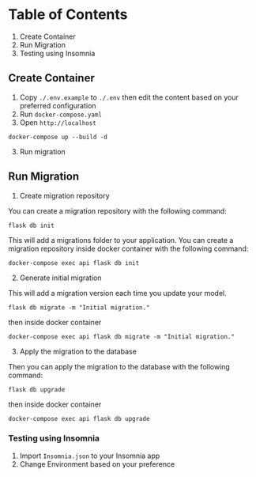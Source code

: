# Table of Contents
1. Create Container
2. Run Migration
3. Testing using Insomnia

## Create Container
1. Copy `./.env.example` to `./.env` then edit the content based on your preferred configuration
2. Run `docker-compose.yaml`
3. Open `http://localhost`
```
docker-compose up --build -d
```
3. Run migration

## Run Migration
1. Create migration repository

You can create a migration repository with the following command:
```
flask db init
```
This will add a migrations folder to your application. You can create a migration repository inside docker container with the following command:
```
docker-compose exec api flask db init
```

2. Generate initial migration

This will add a migration version each time you update your model.
```
flask db migrate -m "Initial migration."
```
then inside docker container
```
docker-compose exec api flask db migrate -m "Initial migration."
```

3. Apply the migration to the database

Then you can apply the migration to the database with the following command:
```
flask db upgrade
```
then inside docker container
```
docker-compose exec api flask db upgrade
```

### Testing using Insomnia
1. Import `Insomnia.json` to your Insomnia app
2. Change Environment based on your preference